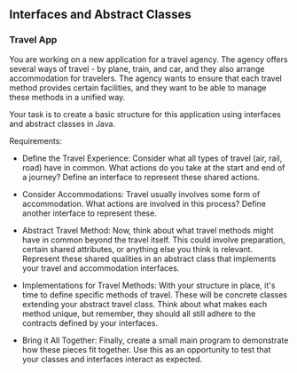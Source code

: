 ## Interfaces and Abstract Classes

### Travel App

You are working on a new application for a travel agency. The agency offers several ways of travel - by plane, train, and car, and they also arrange accommodation for travelers. The agency wants to ensure that each travel method provides certain facilities, and they want to be able to manage these methods in a unified way.

Your task is to create a basic structure for this application using interfaces and abstract classes in Java.

Requirements:

- Define the Travel Experience: Consider what all types of travel (air, rail, road) have in common. What actions do you take at the start and end of a journey? Define an interface to represent these shared actions.

- Consider Accommodations: Travel usually involves some form of accommodation. What actions are involved in this process? Define another interface to represent these.

- Abstract Travel Method: Now, think about what travel methods might have in common beyond the travel itself. This could involve preparation, certain shared attributes, or anything else you think is relevant. Represent these shared qualities in an abstract class that implements your travel and accommodation interfaces.

- Implementations for Travel Methods: With your structure in place, it's time to define specific methods of travel. These will be concrete classes extending your abstract travel class. Think about what makes each method unique, but remember, they should all still adhere to the contracts defined by your interfaces.

- Bring it All Together: Finally, create a small main program to demonstrate how these pieces fit together. Use this as an opportunity to test that your classes and interfaces interact as expected.